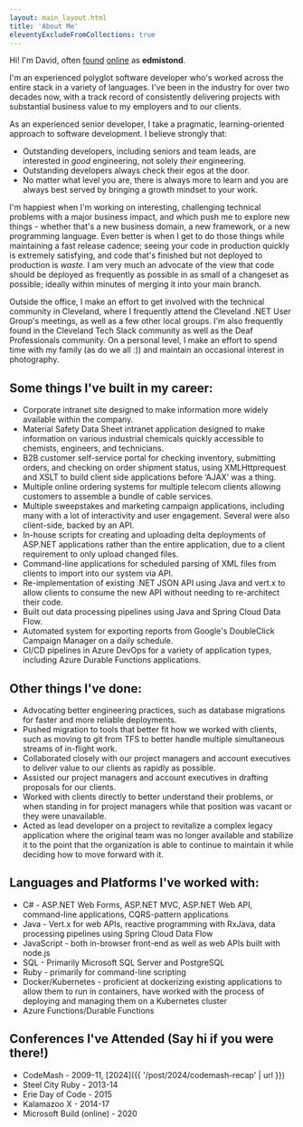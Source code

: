 ```yaml
---
layout: main_layout.html
title: 'About Me'
eleventyExcludeFromCollections: true
---
```


Hi! I'm David, often [found](https://twitter.com/edmistond/) [online](https://github.com/edmistond/) as **edmistond**.

I'm an experienced polyglot software developer who's worked across the entire stack in a variety of languages. I've been in the industry for over two decades now, with a track record of consistently delivering projects with substantial business value to my employers and to our clients.

As an experienced senior developer, I take a pragmatic, learning-oriented approach to software development. I believe strongly that:

* Outstanding developers, including seniors and team leads, are interested in _good_ engineering, not solely _their_ engineering.
* Outstanding developers always check their egos at the door.
* No matter what level you are, there is always more to learn and you are always best served by bringing a growth mindset to your work.

I'm happiest when I'm working on interesting, challenging technical problems with a major business impact, and which push me to explore new things - whether that's a new business domain, a new framework, or a new programming language. Even better is when I get to do those things while maintaining a fast release cadence; seeing your code in production quickly is extremely satisfying, and code that's finished but not deployed to production is _waste_. I am very much an advocate of the view that code should be deployed as frequently as possible in as small of a changeset as possible; ideally within minutes of merging it into your main branch.

Outside the office, I make an effort to get involved with the technical community in Cleveland, where I frequently attend the Cleveland .NET User Group's meetings, as well as a few other local groups. I'm also frequently found in the Cleveland Tech Slack community as well as the Deaf Professionals community. On a personal level, I make an effort to spend time with my family (as do we all :)) and maintain an occasional interest in photography.

## Some things I've built in my career:

* Corporate intranet site designed to make information more widely available within the company.
* Material Safety Data Sheet intranet application designed to make information on various industrial chemicals quickly accessible to chemists, engineers, and technicians.
* B2B customer self-service portal for checking inventory, submitting orders, and checking on order shipment status, using XMLHttprequest and XSLT to build client side applications before ‘AJAX’ was a thing.
* Multiple online ordering systems for multiple telecom clients allowing customers to assemble a bundle of cable services.
* Multiple sweepstakes and marketing campaign applications, including many with a lot of interactivity and user engagement. Several were also client-side, backed by an API.
* In-house scripts for creating and uploading delta deployments of ASP.NET applications rather than the entire application, due to a client requirement to only upload changed files.
* Command-line applications for scheduled parsing of XML files from clients to import into our system via API.
* Re-implementation of existing .NET JSON API using Java and vert.x to allow clients to consume the new API without needing to re-architect their code.
* Built out data processing pipelines using Java and Spring Cloud Data Flow.
* Automated system for exporting reports from Google's DoubleClick Campaign Manager on a daily schedule.
* CI/CD pipelines in Azure DevOps for a variety of application types, including Azure Durable Functions applications.

## Other things I've done:

* Advocating better engineering practices, such as database migrations for faster and more reliable deployments.
* Pushed migration to tools that better fit how we worked with clients, such as moving to git from TFS to better handle multiple simultaneous streams of in-flight work.
* Collaborated closely with our project managers and account executives to deliver value to our clients as rapidly as possible.
* Assisted our project managers and account executives in drafting proposals for our clients.
* Worked with clients directly to better understand their problems, or when standing in for project managers while that position was vacant or they were unavailable.
* Acted as lead developer on a project to revitalize a complex legacy application where the original team was no longer available and stabilize it to the point that the organization is able to continue to maintain it while deciding how to move forward with it.

## Languages and Platforms I've worked with:

* C# - ASP.NET Web Forms, ASP.NET MVC, ASP.NET Web API, command-line applications, CQRS-pattern applications
* Java - Vert.x for web APIs, reactive programming with RxJava, data processing pipelines using Spring Cloud Data Flow
* JavaScript - both in-browser front-end as well as web APIs built with node.js
* SQL - Primarily Microsoft SQL Server and PostgreSQL
* Ruby - primarily for command-line scripting
* Docker/Kubernetes - proficient at dockerizing existing applications to allow them to run in containers, have worked with the process of deploying and managing them on a Kubernetes cluster
* Azure Functions/Durable Functions

## Conferences I've Attended (Say hi if you were there!)

* CodeMash - 2009-11, [2024]({{ '/post/2024/codemash-recap' | url }})
* Steel City Ruby - 2013-14
* Erie Day of Code - 2015
* Kalamazoo X - 2014-17
* Microsoft Build (online) - 2020
